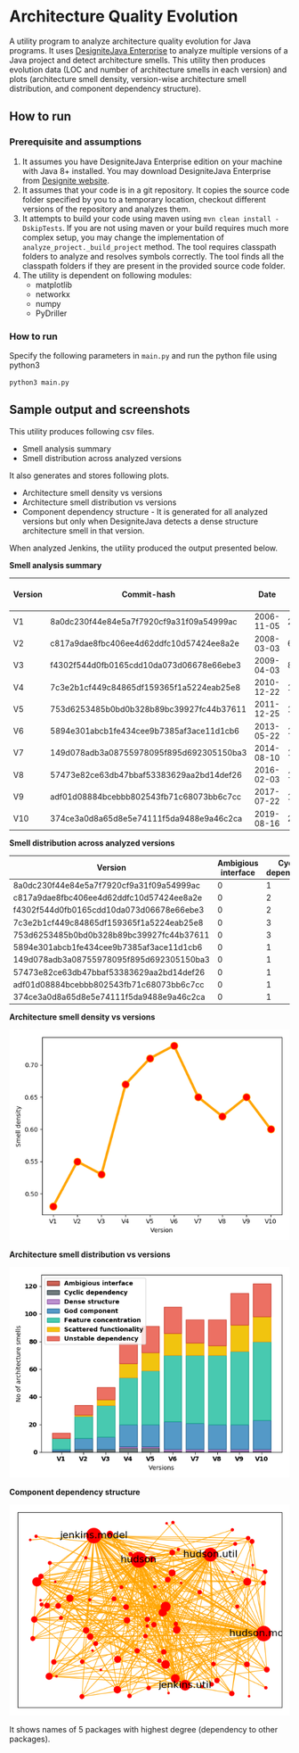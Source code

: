 # Architecture Quality Evolution
A utility program to analyze architecture quality evolution for Java programs. It uses [DesigniteJava Enterprise](http://www.designite-tools.com/designitejava) to analyze multiple versions of a Java project and detect architecture smells. This utility then produces evolution data (LOC and number of architecture smells in each version) and plots (architecture smell density, version-wise architecture smell distribution, and component dependency structure).

## How to run
### Prerequisite and assumptions
1. It assumes you have DesigniteJava Enterprise edition on your machine with Java 8+ installed. You may download DesigniteJava Enterprise from [Designite website](http://www.designite-tools.com/designitejava).
1. It assumes that your code is in a git repository. It copies the source code folder specified by you to a temporary location, checkout different versions of the repository and analyzes them.
1. It attempts to build your code using maven using ```mvn clean install -DskipTests```. If you are not using maven or your build requires much more complex setup, you may change the implementation of ```analyze_project._build_project``` method. The tool requires classpath folders to analyze and resolves symbols correctly. The tool finds all the classpath folders if they are present in the provided source code folder.
1. The utility is dependent on following modules:
    - matplotlib
    - networkx
    - numpy
    - PyDriller

### How to run
Specify the following parameters in ```main.py``` and run the python file using python3

```
python3 main.py
```

## Sample output and screenshots
This utility produces following csv files.
- Smell analysis summary
- Smell distribution across analyzed versions

It also generates and stores following plots.
- Architecture smell density vs versions
- Architecture smell distribution vs versions
- Component dependency structure - It is generated for all analyzed versions but only when DesigniteJava detects a dense structure architecture smell in that version.

When analyzed Jenkins, the utility produced the output presented below.

**Smell analysis summary**

|Version|Commit-hash                             |Date      |LOC   |Total architecture smells|
|-------|----------------------------------------|----------|------|-------------------------|
|V1     |8a0dc230f44e84e5a7f7920cf9a31f09a54999ac|2006-11-05|29345 |14                       |
|V2     |c817a9dae8fbc406ee4d62ddfc10d57424ee8a2e|2008-03-03|61742 |34                       |
|V3     |f4302f544d0fb0165cdd10da073d06678e66ebe3|2009-04-03|89374 |47                       |
|V4     |7c3e2b1cf449c84865df159365f1a5224eab25e8|2010-12-22|118664|79                       |
|V5     |753d6253485b0bd0b328b89bc39927fc44b37611|2011-12-25|127511|91                       |
|V6     |5894e301abcb1fe434cee9b7385af3ace11d1cb6|2013-05-22|144107|105                      |
|V7     |149d078adb3a08755978095f895d692305150ba3|2014-08-10|147747|96                       |
|V8     |57473e82ce63db47bbaf53383629aa2bd14def26|2016-02-03|155904|96                       |
|V9     |adf01d08884bcebbb802543fb71c68073bb6c7cc|2017-07-22|178189|115                      |
|V10    |374ce3a0d8a65d8e5e74111f5da9488e9a46c2ca|2019-08-16|203144|122                      |


**Smell distribution across analyzed versions**

|Version|Ambigious interface                     |Cyclic dependency|Dense structure|God component|Feature concentration|Scattered functionality|Unstable dependency|
|-------|----------------------------------------|-----------------|---------------|-------------|---------------------|-----------------------|-------------------|
|8a0dc230f44e84e5a7f7920cf9a31f09a54999ac|0                                       |1                |0              |1            |8                    |0                      |4                  |
|c817a9dae8fbc406ee4d62ddfc10d57424ee8a2e|0                                       |2                |0              |8            |16                   |1                      |7                  |
|f4302f544d0fb0165cdd10da073d06678e66ebe3|0                                       |2                |0              |9            |23                   |4                      |9                  |
|7c3e2b1cf449c84865df159365f1a5224eab25e8|0                                       |3                |1              |16           |34                   |10                     |15                 |
|753d6253485b0bd0b328b89bc39927fc44b37611|0                                       |3                |1              |16           |39                   |13                     |19                 |
|5894e301abcb1fe434cee9b7385af3ace11d1cb6|0                                       |1                |1              |20           |48                   |16                     |19                 |
|149d078adb3a08755978095f895d692305150ba3|0                                       |1                |1              |19           |49                   |9                      |17                 |
|57473e82ce63db47bbaf53383629aa2bd14def26|0                                       |1                |1              |18           |50                   |7                      |19                 |
|adf01d08884bcebbb802543fb71c68073bb6c7cc|0                                       |1                |1              |18           |53                   |19                     |23                 |
|374ce3a0d8a65d8e5e74111f5da9488e9a46c2ca|0                                       |1                |1              |21           |57                   |18                     |24                 |


**Architecture smell density vs versions**

![Architecture smell density](images/smell_density.png)

**Architecture smell distribution vs versions**

![Architecture smell distribution](images/smell_distribution.png)

**Component dependency structure**

![Component dependency structure](images/component_structure_v10.png)

It shows names of 5 packages with highest degree (dependency to other packages).